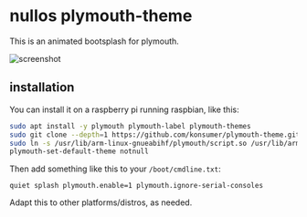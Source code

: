 # nullos plymouth-theme

This is an animated bootsplash for plymouth.

![screenshot](https://media.giphy.com/media/4PgwiQCrH3iqkNHN04/giphy.gif)

## installation

You can install it on  a raspberry pi running raspbian, like this:

```sh
sudo apt install -y plymouth plymouth-label plymouth-themes
sudo git clone --depth=1 https://github.com/konsumer/plymouth-theme.git /usr/share/plymouth/themes/notnull
sudo ln -s /usr/lib/arm-linux-gnueabihf/plymouth/script.so /usr/lib/arm-linux-gnueabihf/plymouth/notnull.so
plymouth-set-default-theme notnull
```

Then add something like this to your `/boot/cmdline.txt`:

```
quiet splash plymouth.enable=1 plymouth.ignore-serial-consoles
```

Adapt this to other platforms/distros, as needed.